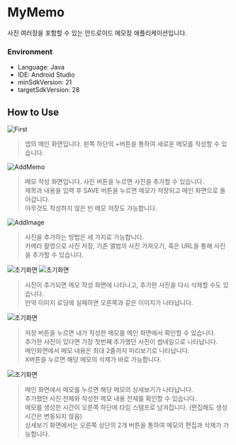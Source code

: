 # MyMemo
사진 여러장을 포함할 수 있는 안드로이드 메모장 애플리케이션입니다.

### Environment
* Language: Java
* IDE: Android Studio
* minSdkVersion: 21
* targetSdkVersion: 28

## How to Use
![First](how_to_use_img/KakaoTalk_20200224_123645602_01.png)
> 앱의 메인 화면입니다. 왼쪽 하단의 +버튼을 통하여 새로운 메모를 작성할 수 있습니다.

![AddMemo](how_to_use_img/KakaoTalk_20200224_123645602.png)
> 메모 작성 화면입니다. 사진 버튼을 누르면 사진을 추가할 수 있습니다.  
제목과 내용을 입력 후 SAVE 버튼을 누르면 메모가 저장되고 메인 화면으로 돌아갑니다.  
아무것도 작성하지 않은 빈 메모 저장도 가능합니다.


![AddImage](how_to_use_img/KakaoTalk_20200224_123645602_06.png)
> 사진을 추가하는 방법은 세 가지로 가능합니다.  
카메라 촬영으로 사진 저장, 기존 앨범의 사진 가져오기, 혹은 URL을 통해 사진을 추가할 수 있습니다.


![초기화면](how_to_use_img/KakaoTalk_20200224_123645602_04.png)
![초기화면](how_to_use_img/KakaoTalk_20200224_123645602_05.png)
> 사진이 추가되면 메모 작성 화면에 나타나고, 추가한 사진을 다시 삭제할 수도 있습니다.  
만약 이미지 로딩에 실패하면 오른쪽과 같은 이미지가 나타납니다.


![초기화면](how_to_use_img/KakaoTalk_20200224_123645602_02.png)
> 저장 버튼을 누르면 내가 작성한 메모를 메인 화면에서 확인할 수 있습니다.  
추가한 사진이 있다면 가장 첫번째 추가했던 사진이 썸네일으로 나타납니다.  
메인화면에서 메모 내용은 최대 2줄까지 미리보기로 나타납니다.  
X버튼을 누르면 해당 메모의 삭제가 바로 가능합니다.


![초기화면](how_to_use_img/KakaoTalk_20200224_123645602_03.png)
> 메인 화면에서 메모를 누르면 해당 메모의 상세보기가 나타납니다.  
추가했던 사진 전체와 작성한 메모 내용 전체를 확인할 수 있습니다.  
메모를 생성한 시간이 오른쪽 하단에 타임 스탬프로 남겨집니다. (편집해도 생성시간은 변동되지 않음)  
상세보기 화면에서는 오른쪽 상단의 2개 버튼을 통하여 메모의 편집과 삭제가 가능합니다.
